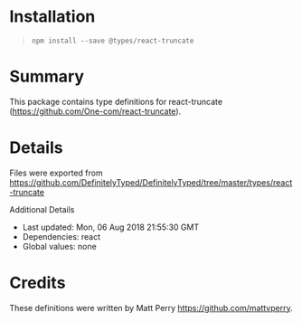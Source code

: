 # Installation
> `npm install --save @types/react-truncate`

# Summary
This package contains type definitions for react-truncate (https://github.com/One-com/react-truncate).

# Details
Files were exported from https://github.com/DefinitelyTyped/DefinitelyTyped/tree/master/types/react-truncate

Additional Details
 * Last updated: Mon, 06 Aug 2018 21:55:30 GMT
 * Dependencies: react
 * Global values: none

# Credits
These definitions were written by Matt Perry <https://github.com/mattvperry>.
